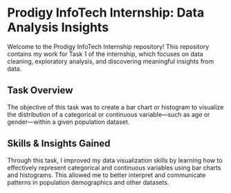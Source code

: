 # Prodigy InfoTech Internship: Data Analysis Insights

Welcome to the Prodigy InfoTech Internship repository! This repository contains my work for Task 1 of the internship, which focuses on data cleaning, exploratory analysis, and discovering meaningful insights from data.

## Task Overview

The objective of this task was to create a bar chart or histogram to visualize the distribution of a categorical or continuous variable—such as age or gender—within a given population dataset.

## Skills & Insights Gained

Through this task, I improved my data visualization skills by learning how to effectively represent categorical and continuous variables using bar charts and histograms. This allowed me to better interpret and communicate patterns in population demographics and other datasets.
